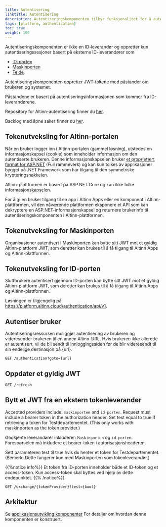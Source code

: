 ```yaml
---
title: Autentisering
linktitle: Autentisering
description: Autentiseringskomponenten tilbyr funksjonalitet for å autentisere brukere og systemer som får tilgang til Altinn Apps og Altinn-plattformen.
tags: [platform, authentication]
toc: true
weight: 100
---
```


Autentiseringskomponenten er ikke en ID-leverandør og oppretter kun autentiseringssesjoner basert på eksterne
ID-leverandører som

- [ID-porten](https://eid.difi.no/nb/id-porten)
- [Maskinporten](https://samarbeid.digdir.no/maskinporten/maskinporten/25)
- [Feide](https://www.feide.no/).

Autentiseringskomponenten oppretter JWT-tokene med påstander om brukeren og systemet.

Påstandene er basert på autentiseringsinformasjonen som kommer fra ID-leverandørene.

Repository for Altinn-autentisering finner du [her](https://github.com/Altinn/altinn-authentication).

Backlog med åpne saker finner du [her](https://github.com/Altinn/altinn-authentication/issues).

## Tokenutveksling for Altinn-portalen

Når en bruker logger inn i Altinn-portalen (gammel løsning), utstedes en informasjonskapsel (cookie) som inneholder informasjon om den autentiserte brukeren. Denne informasjonskapselen bruker [et proprietært format for ASP.NET](https://support.microsoft.com/en-us/help/301240/how-to-implement-forms-based-authentication-in-your-asp-net-applicatio) (Full rammeverk)
og kan kun tolkes av applikasjoner bygget på .NET Framework som har tilgang til den symmetriske krypteringsnøkkelen.

Altinn-plattformen er basert på ASP.NET Core og kan ikke tolke informasjonskapselen.

For å gi en bruker tilgang til en app i Altinn Apps eller en komponent i Altinn-plattformen, vil den nåværende plattformen eksponere et API som kan dekryptere en ASP.NET-informasjonskapsel og returnere brukerinfo til autentiseringskomponenten i Altinn-plattformen.

## Tokenutveksling for Maskinporten

Organisasjoner autentisert i Maskinporten kan bytte sitt JWT mot et gyldig Altinn-plattform JWT, som deretter kan brukes til å få tilgang til Altinn Apps og Altinn-plattformen.

## Tokenutveksling for ID-porten

Sluttbrukere autentisert gjennom ID-porten kan bytte sitt JWT mot et gyldig Altinn-plattform JWT, som deretter kan brukes til å få tilgang til Altinn Apps og Altinn-plattformen.

Løsningen er tilgjengelig på https://platform.altinn.cloud/authentication/api/v1.

## Autentiser bruker

Autentiseringsressursen muliggjør autentisering av brukeren og videresender brukeren til en annen Altinn-URL. Hvis brukeren ikke allerede er autentisert, vil de bli sendt til innloggingssiden før de blir videresendt til sin endelige destinasjon på {url}.

```http
GET /authentication?goto={url}
```

## Oppdater et gyldig JWT

```http
GET /refresh
```

## Bytt et JWT fra en ekstern tokenleverandør

Accepted providers include: `maskinporten` and `id-porten`.
Request must include a bearer token in the authorization header.
Set test equal to true if retrieving a token for Testdepartementet.
(This only works with maskinporten as the token provider.)

Godkjente leverandører inkluderer: `Maskinporten` og `id-porten`.
Forespørselen må inkludere et bearer-token i autorisasjonsheaderen.

Sett parameteren test til true hvis du henter et token for Testdepartementet.
(Bemerk: Dette fungerer kun med Maskinporten som tokenleverandør.)

{{%notice info%}}
Et token fra ID-porten inneholder både et ID-token og et access-token. Kun access-token skal byttes ved hjelp av dette endepunktet.
{{% /notice%}}

```http
GET /exchange/{tokenProvider}?test={bool}
```

## Arkitektur

Se [applikasjonsutvikling komponenter](/authorization/reference/architecture/)
For detaljer om hvordan denne komponenten er konstruert.
